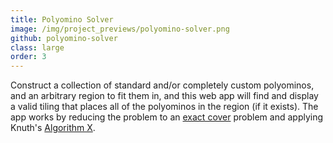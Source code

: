 ```yaml
---
title: Polyomino Solver
image: /img/project_previews/polyomino-solver.png
github: polyomino-solver
class: large
order: 3
---
```


Construct a collection of standard and/or completely custom polyominos, and an arbitrary region to fit them in, and this web app will find and display a valid tiling that places all of the polyominos in the region (if it exists).
The app works by reducing the problem to an [exact cover](https://en.wikipedia.org/wiki/Exact_cover) problem and applying Knuth's [Algorithm X](https://en.wikipedia.org/wiki/Knuth%27s_Algorithm_X).
